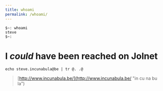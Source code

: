 ```yaml
---
title: whoami
permalink: /whoami/
---
```


```
$~: whoami
steve
$~:
```

I *could* have been reached on Jolnet
=====================================

```
echo steve.incunabula@be | tr @. .@
```


> [http://www.incunabula.be/](http://www.incunabula.be/ "in cu na bu la")
